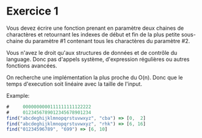 # Exercice 1

Vous devez écrire une fonction prenant en paramètre deux chaines de charactères et retournant les indexes de début et fin de la plus petite sous-chaine du paramètre #1 contenant tous les charactères du paramètre #2.

Vous n'avez le droit qu'aux structures de données et de contrôle du language. Donc pas d'appels système, d'expression régulières ou autres fonctions avancées.

On recherche une implémentation la plus proche du O(n). Donc que le temps d'execution soit linéaire avec la taille de l'input.

Example:
```javascript
#     0000000000111111111122222
#     0123456789012345678901234
find("abcdeghijklmnopqrstuvwxyz", "cba") => [0,  2]
find("abcdeghijklmnopqrstuvwxyz", "rhk") => [6, 16]
find("01234596789", "699") => [6, 10]
```
